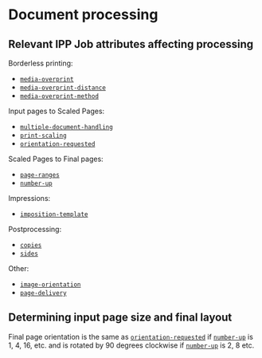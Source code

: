 # Document processing

## Relevant IPP Job attributes affecting processing

Borderless printing:
- [`media-overprint`]
- [`media-overprint-distance`]
- [`media-overprint-method`]

Input pages to Scaled Pages:
- [`multiple-document-handling`]
- [`print-scaling`]
- [`orientation-requested`]

Scaled Pages to Final pages:
- [`page-ranges`]
- [`number-up`]

Impressions:
- [`imposition-template`]

Postprocessing:
- [`copies`]
- [`sides`]

Other:
- [`image-orientation`]
- [`page-delivery`]

## Determining input page size and final layout
Final page orientation is the same as [`orientation-requested`] if [`number-up`] is 1, 4, 16, etc.
and is rotated by 90 degrees clockwise if [`number-up`] is 2, 8 etc.

[`media-overprint`]: https://ftp.pwg.org/pub/pwg/candidates/cs-ippnodriver20-20230301-5100.13.pdf
[`media-overprint-distance`]: https://ftp.pwg.org/pub/pwg/candidates/cs-ippnodriver20-20230301-5100.13.pdf
[`media-overprint-method`]: https://ftp.pwg.org/pub/pwg/candidates/cs-ippnodriver20-20230301-5100.13.pdf
[`page-delivery`]: https://ftp.pwg.org/pub/pwg/candidates/cs-ippppx20-20230131-5100.3.pdf
[`multiple-document-handling`]: https://datatracker.ietf.org/doc/html/rfc8011#section-5.2.4
[`print-scaling`]: https://ftp.pwg.org/pub/pwg/candidates/cs-ippnodriver20-20230301-5100.13.pdf
[`orientation-requested`]: https://datatracker.ietf.org/doc/html/rfc8011#section-5.2.10
[`page-ranges`]: https://datatracker.ietf.org/doc/html/rfc8011#section-5.2.7
[`number-up`]: https://datatracker.ietf.org/doc/html/rfc8011#section-5.2.9
[`imposition-template`]: https://ftp.pwg.org/pub/pwg/candidates/cs-ippppx20-20230131-5100.3.pdf
[`copies`]: https://datatracker.ietf.org/doc/html/rfc8011#section-5.2.5
[`sides`]: https://datatracker.ietf.org/doc/html/rfc8011#section-5.2.8
[`image-orientation`]: https://ftp.pwg.org/pub/pwg/candidates/cs-ippppx20-20230131-5100.3.pdf  
